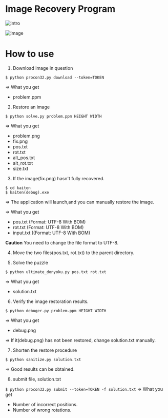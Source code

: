 # Image Recovery Program
![intro](https://user-images.githubusercontent.com/51738889/138543758-820955ca-10c2-4d58-b016-9c3b9a4c85a8.png)

![image](https://github.com/user-attachments/assets/3a2e695b-13f9-4cc7-84d4-c40d2c3e5a01)

# How to use
1. Download image in question

  `$ python procon32.py download --token=TOKEN`
  
  => What you get
  - problem.ppm

2. Restore an image
  
  `$ python solve.py problem.ppm HEIGHT WIDTH`

  => What you get
  - problem.png
  - fix.png
  - pos.txt
  - rot.txt
  - alt_pos.txt
  - alt_rot.txt
  - size.txt

3. If the image(fix.png) hasn't fully recovered.
  
  ```
  $ cd kaiten
  $ kaiten(debug).exe
  ```

  => The application will launch,and you can manually restore the image.

  => What you get
  - pos.txt (Format: UTF-8 With BOM)
  - rot.txt (Format: UTF-8 With BOM)
  - input.txt ((Format: UTF-8 With BOM)

  <strong>Caution</strong> You need to change the file format to UTF-8.

4. Move the two files(pos.txt, rot.txt) to the parent directory.

5. Solve the puzzle
  
  `$ python ultimate_donyoku.py pos.txt rot.txt`

  => What you get
- solution.txt

6. Verify the image restoration results.
  
  `$ python debuger.py problem.ppm HEIGHT WIDTH`

  => What you get
- debug.png

=> If it(debug.png) has not been restored, change solution.txt manually.

7. Shorten the restore procedure

  `$ python sanitize.py solution.txt`

  => Good results can be obtained.

8. submit file, solution.txt

  `$ python procon32.py submit --token=TOKEN -f solution.txt`
  => What you get
  - Number of incorrect positions.
  - Number of wrong rotations.
